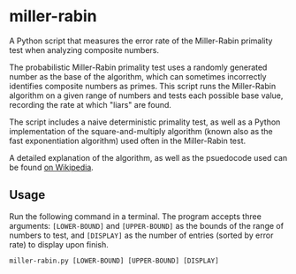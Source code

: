# miller-rabin

A Python script that measures the error rate of the Miller-Rabin primality test
when analyzing composite numbers.

The probabilistic Miller-Rabin primality test uses a randomly generated number
as the base of the algorithm, which can sometimes incorrectly identifies
composite numbers as primes. This script runs the Miller-Rabin algorithm on a
given range of numbers and tests each possible base value, recording the rate
at which "liars" are found.

The script includes a naive deterministic primality test, as well as a Python
implementation of the square-and-multiply algorithm (known also as the fast
exponentiation algorithm) used often in the Miller-Rabin test.

A detailed explanation of the algorithm, as well as the psuedocode used can be
found [on Wikipedia](https://en.wikipedia.org/wiki/Miller-Rabin-primality_test).

## Usage

Run the following command in a terminal. The program accepts three arguments:
`[LOWER-BOUND]` and `[UPPER-BOUND]` as the bounds of the range of numbers to
test, and `[DISPLAY]` as the number of entries (sorted by error rate) to display
upon finish.

    miller-rabin.py [LOWER-BOUND] [UPPER-BOUND] [DISPLAY]
